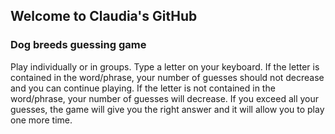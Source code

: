 ## Welcome to Claudia's GitHub
### Dog breeds guessing game
Play individually or in groups. 
Type a letter on your keyboard.
If the letter is contained in the word/phrase, your number of guesses should not decrease and you can continue playing.
If the letter is not contained in the word/phrase, your number of guesses will decrease.
If you exceed all your guesses, the game will give you the right answer and it will allow you to play one more time.


